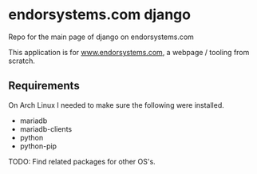 # endorsystems.com django

Repo for the main page of django on endorsystems.com

This application is for www.endorsystems.com, a webpage / tooling from scratch.

## Requirements

On Arch Linux I needed to make sure the following were installed.
- mariadb
- mariadb-clients
- python
- python-pip

TODO: Find related packages for other OS's.